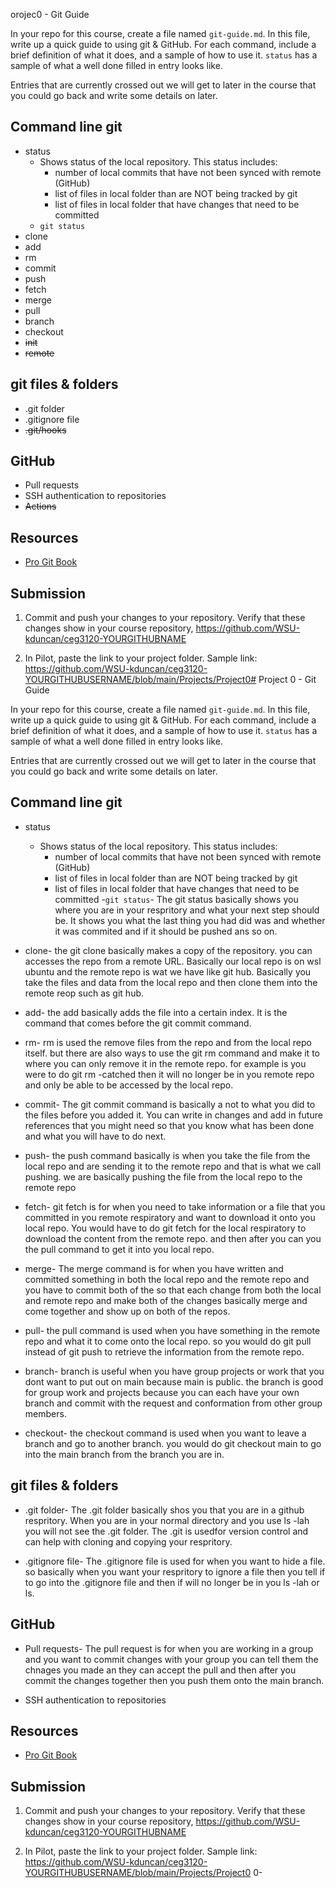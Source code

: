 orojec0 - Git Guide

In your repo for this course, create a file named `git-guide.md`. In this file, write up a quick guide to using git & GitHub. For each command, include a brief definition of what it does, and a sample of how to use it. `status` has a sample of what a well done filled in entry looks like.

Entries that are currently crossed out we will get to later in the course that you could go back and write some details on later.

## Command line git

- status
  - Shows status of the local repository. This status includes:
    - number of local commits that have not been synced with remote (GitHub)
    - list of files in local folder than are NOT being tracked by git
    - list of files in local folder that have changes that need to be committed
  - `git status`
- clone
- add
- rm
- commit
- push
- fetch
- merge
- pull
- branch
- checkout
- ~~init~~
- ~~remote~~

## git files & folders

- .git folder
- .gitignore file
- ~~.git/hooks~~

## GitHub

- Pull requests
- SSH authentication to repositories
- ~~Actions~~

## Resources

- [Pro Git Book](https://git-scm.com/book/en/v2)

## Submission

1. Commit and push your changes to your repository. Verify that these changes show in your course repository, https://github.com/WSU-kduncan/ceg3120-YOURGITHUBNAME

2. In Pilot, paste the link to your project folder. Sample link: https://github.com/WSU-kduncan/ceg3120-YOURGITHUBUSERNAME/blob/main/Projects/Project0# Project 0 - Git Guide

In your repo for this course, create a file named `git-guide.md`. In this file, write up a quick guide to using git & GitHub. For each command, include a brief definition of what it does, and a sample of how to use it. `status` has a sample of what a well done filled in entry looks like.

Entries that are currently crossed out we will get to later in the course that you could go back and write some details on later.

## Command line git

- status
  - Shows status of the local repository. This status includes:
    - number of local commits that have not been synced with remote (GitHub)
    - list of files in local folder than are NOT being tracked by git
    - list of files in local folder that have changes that need to be committed
 -`git status`-
The git status basically shows you where you are in your respritory and what your next step should be. It shows you what the last thing you had did was and whether it was commited 
and if it should be pushed ans so on.

- clone-
the git clone basically makes a copy of the repository. you can accesses the repo from a remote URL. Basically our local repo is on wsl ubuntu and the remote repo is wat we have like git hub. Basically you take the files and data from the local repo and then clone them into the remote reop such as git hub.

- add-
the add basically adds the file into a certain index. It is the command that comes before the git commit command.

- rm-
rm is used the remove files from the repo and from the local repo itself. but there are also ways to use the git rm command and make it to where you can only remove it in the remote repo. for example is you were to do git rm -catched then it will no longer be in you remote repo and only be able to be accessed by the local repo.

- commit-
The git commit command is basically a not to what you did to the files before you added it. You can write in changes and add in future references that you might need so that you know what has been done and what you will have to do next.

- push-
 the push command basically is when you take the file from the local repo and are sending it to the remote repo and that is what we call pushing. we are basically pushing the file from the local repo to the remote repo

- fetch-
 git fetch is for when you need to take information or a file that you committed in you remote respiratory and want to download it onto you local repo. You would have to do git fetch for the local respiratory to download the content from the remote repo. and then after you can you the pull command to get it into you local repo.

- merge-
 The merge command is for when you have written and committed something in both the local repo and the remote repo and you have to commit both of the so that each change from both the local and remote repo and make both of the changes basically merge and come together and show up on both of the repos.

- pull-
 the pull command is used when you have something in the remote repo and what it to come onto the local repo. so you would do git pull instead of git push to retrieve the information from the remote repo.

- branch-
branch is useful when you have group projects or work that you dont want to put out on main because main is public. the branch is good for group work and projects because you can each have your own branch and commit with the request and conformation from other group members.

- checkout-
the checkout command is used when you want to leave a branch and go to another branch. you would do git checkout main to go into the main branch from the branch you are in.


## git files & folders

- .git folder-
The .git folder basically shos you that you are in a github respritory. When you are in your normal directory and you use ls -lah you will not see the .git folder. The .git is usedfor version control and can help with cloning and copying your respritory.

- .gitignore file- 
The .gitignore file is used for when you want to hide a file. so basically when you want your respritory to ignore a file then you tell if to go into the .gitignore file and then if will no longer be in you ls -lah or ls.

## GitHub

- Pull requests-
The pull request is for when you are working in a group and you want to commit changes with your group you can tell them the chnages you made an they can accept the pull and then after you commit the changes together then you push them onto the main branch. 

- SSH authentication to repositories

## Resources

- [Pro Git Book](https://git-scm.com/book/en/v2)

## Submission

1. Commit and push your changes to your repository. Verify that these changes show in your course repository, https://github.com/WSU-kduncan/ceg3120-YOURGITHUBNAME

2. In Pilot, paste the link to your project folder. Sample link: https://github.com/WSU-kduncan/ceg3120-YOURGITHUBUSERNAME/blob/main/Projects/Project0 0-
